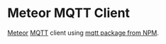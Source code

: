 Meteor MQTT Client
==================

[Meteor](http://www.meteor.com) [MQTT](http://mqtt.org/) client using [mqtt package from NPM](https://www.npmjs.org/package/mqtt).
